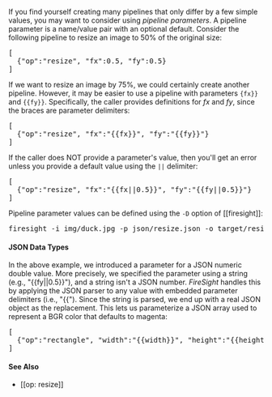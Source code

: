 If you find yourself creating many pipelines that only differ by a few simple values, you may want to consider using _pipeline parameters_. A pipeline parameter is a name/value pair with an optional default. Consider the following pipeline to resize an image to 50% of the original size:
<pre>
[
  {"op":"resize", "fx":0.5, "fy":0.5}
]
</pre>

If we want to resize an image by 75%, we could certainly create another pipeline. However, it may be easier to use a pipeline with parameters `{fx}}` and `{{fy}}`. Specifically, the caller provides definitions for _fx_ and _fy_, since the braces are parameter delimiters:
<pre>
[
  {"op":"resize", "fx":"{{fx}}", "fy":"{{fy}}"}
]
</pre>

If the caller does NOT provide a parameter's value, then you'll get an error unless you provide a default value using the `||` delimiter:
<pre>
[
  {"op":"resize", "fx":"{{fx||0.5}}", "fy":"{{fy||0.5}}"}
]
</pre>

Pipeline parameter values can be defined using the `-D` option of [[firesight]]:
<pre>firesight -i img/duck.jpg -p json/resize.json -o target/resize.jpg -Dfx=0.25 -Dfy=0.5</pre>

#### JSON Data Types

In the above example, we introduced a parameter for a JSON numeric double value. More precisely, we specified the parameter using a string (e.g., "{{fy||0.5}}"), and a string isn't a JSON number. _FireSight_ handles this by applying the JSON parser to any value with embedded parameter delimiters (i.e., "{{"). Since the string is parsed, we end up with a real JSON object as the replacement. This lets us parameterize a JSON array used to represent a BGR color that defaults to magenta:
<pre>
[
  {"op":"rectangle", "width":"{{width}}", "height":"{{height}}", "color":"{{color||[255,0,255]}}"}
]
</pre>

#### See Also
* [[op: resize]]